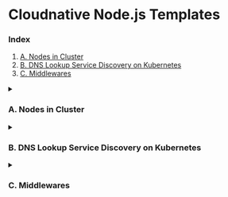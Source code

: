 # Cloudnative Node.js Templates 

### Index 
1. [A. Nodes in Cluster](#a-nodes-in-cluster)
2. [B. DNS Lookup Service Discovery on Kubernetes](#b-dns-lookup-service-discovery-on-kubernetes)
3. [C. Middlewares](#c-middlewares)

<details><summary><h3>A. Nodes in Cluster</h3></summary>

## Nodes in Cluster 

### Run the Application on the Local Machine  
```bash
$ 1_nodes_in_cluster> node src/main.js 
```

### Run the Application on Container 
```bash
$ 1_nodes_in_cluster> docker run -d -p 8080:8080 ghcr.io/cynicdog/cloudnative-node.js-templates/node-cluster-app:latest
```

### Test the Server Functionality 
```bash
$ 1_nodes_in_cluster> http :8080/
HTTP/1.1 200 OK
Connection: keep-alive
Date: Mon, 16 Dec 2024 05:34:56 GMT
Keep-Alive: timeout=5
Transfer-Encoding: chunked

Hello World
```

👆 [back to index](#index)

</details>


<details><summary><h3>B. DNS Lookup Service Discovery on Kubernetes</h3></summary>

## DNS Lookup Service Discovery on Kubernetes

### Run the Application on the Local Machine
```bash
$ 2_DNS_lookup_service_discovery> node src/main.js 
```

### Run the Application on Kind (Kubernetes in Docker)
```bash
$ 2_DNS_lookup_service_discovery> kind create cluster --name=node-dns 
$ 2_DNS_lookup_service_discovery> docker exec -it node-dns-control-plane /bin/bash 
$ root@node-dns-control-plane:/# kubectl create -f k8s/ 
```
> Ensure Kubernetes resource files are located in the `k8s` directory within the container, matching the repository's `k8s` directory.

If deployed successfully, the list of exposed endpoints by the headless service should look like this:
```bash
root@node-dns-control-plane:/# kubectl get endpoints
NAME         ENDPOINTS                                            AGE
kubernetes   172.18.0.4:6443                                      85m
node-app     10.244.0.17:8080,10.244.0.18:8080,10.244.0.19:8080   8m28s
```

### Test the Server Functionality
```bash
$ 2_DNS_lookup_service_discovery> kubectl port-forward service/node-app 8080:8080
$ 2_DNS_lookup_service_discovery> http :8080/ 
HTTP/1.1 200 OK
Connection: keep-alive
Content-Type: application/json
Date: Mon, 16 Dec 2024 08:04:39 GMT
Keep-Alive: timeout=5
Transfer-Encoding: chunked

{
    "discoveredPodIP": "10.244.0.17", 
    "message": "Hello World."
}
```
> Run these commands in separate terminal windows.

👆 [back to index](#index)

</details>

<details><summary><h3>C. Middlewares</h3></summary>

## Node.js Middlewares CRUD Implementations

### Run the Application on the Local Machine

For **Koa.js**:
```bash
$ 1_koa_js> node src/main.js
```

For **NestJS**:
```bash
$ 2_nest_js> npm run start
```

### Run the Application on Container

For **Koa.js**:
```bash
$ 1_koa_js> docker run -p 3000:3000 ghcr.io/cynicdog/cloudnative-node.js-templates/middleware_koa_js:latest
```

For **NestJS**:
```bash
$ 2_nest_js> docker run -p 3000:3000 ghcr.io/cynicdog/cloudnative-node.js-templates/middleware_nest_js:latest
```

### Test the Server Functionality

For both **Koa.js** and **NestJS**, the server endpoints are the same:

1. **Create an Item**
   ```bash
   $ 1_koa_js> http POST :3000/items name="Item1" description="This is Item1"
   ```

2. **Get All Items**
   ```bash
   $ 1_koa_js> http :3000/items
   ```

3. **Update an Item**
   ```bash
   $ 1_koa_js> http PUT :3000/items/1 name="Item1 - Updated"
   ```

4. **Delete an Item**
   ```bash
   $ 1_koa_js> http DELETE :3000/items/1
   ```

👆 [back to index](#index)

</details>
